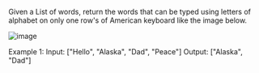 Given a List of words, return the words that can be typed using letters of alphabet on only one row's of American keyboard like the image below.

![image](https://leetcode.com/static/images/problemset/keyboard.png)

Example 1:
Input: ["Hello", "Alaska", "Dad", "Peace"]
Output: ["Alaska", "Dad"]
